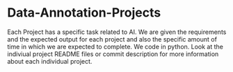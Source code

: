 # Data-Annotation-Projects
Each Project has a specific task related to AI. We are given the requirements and the expected output for each project and also the specific amount of time in which we are expected to complete. We code in python. Look at the indiviual project README files or commit description for more information about each individual project.
